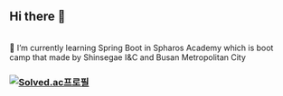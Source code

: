 ## Hi there 👋
<br>
🌱 I’m currently learning Spring Boot in Spharos Academy which is boot camp that made by Shinsegae I&C and Busan Metropolitan City


### [![Solved.ac프로필](http://mazassumnida.wtf/api/generate_badge?boj=kys9808)](https://solved.ac/kys9808)
<!--
**yuseok-kim-edushare/yuseok-kim-edushare** is a ✨ _special_ ✨ repository because its `README.md` (this file) appears on your GitHub profile.

Here are some ideas to get you started:

- 🔭 I’m currently working on ...
- 🌱 I’m currently learning ...
- 👯 I’m looking to collaborate on ...
- 🤔 I’m looking for help with ...
- 💬 Ask me about ...
- 📫 How to reach me: ...
- 😄 Pronouns: ...
- ⚡ Fun fact: ...
-->
